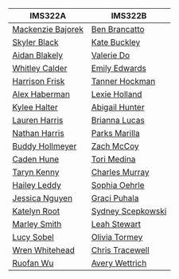 | IMS322A  |  IMS322B |
--| --|
| [Mackenzie Bajorek](IMS322A/Project-2-My-Gallery-bajoremmm/index.html)  | [Ben Brancatto](IMS322B/Project-2-My-Gallery-bbrancatto/index.html)     |
| [Skyler Black](IMS322A/Project-2-My-Gallery-blackse2/index.html)        | [Kate Buckley](IMS322B/Project-2-My-Gallery-KateBuckley13/index.html)   |
| [Aidan Blakely](IMS322A/Project-2-My-Gallery-aidanblake/index.html)     | [Valerie Do](IMS322B/Project-2-My-Gallery-dodn/index.html)              |
| [Whitley Calder](IMS322A/Project-2-My-Gallery-WhitleyCalder/index.html) | [Emily Edwards](IMS322B/Project-2-My-Gallery-emilyedwards28/index.html) |
| [Harrison Frisk](IMS322A/Project-2-My-Gallery-harrisonfrisk/index.html) | [Tanner Hockman](IMS322B/Project-2-My-Gallery-tannerhockman/index.html) |
| [Alex Haberman](IMS322A/Project-2-My-Gallery-AlexHabes1/index.html)     | [Lexie Holland](IMS322B/Project-2-My-Gallery-LexieHolland/index.html)   |
| [Kylee Halter](IMS322A/Project-2-My-Gallery-Halterkj/index.html)        | [Abigail Hunter](IMS322B/Project-2-My-Gallery-hunterag/index.html)      |
| [Lauren Harris](IMS322A/Project-2-My-Gallery-LaurenHarris14/index.html) | [Brianna Lucas](IMS322B/Project-2-My-Gallery-lucasbe/index.html)        |
| [Nathan Harris](IMS322A/Project-2-My-Gallery-harri538/index.html)       | [Parks Marilla](IMS322B/Project-2-My-Gallery-skraparks/index.html)      |
| [Buddy Hollmeyer](IMS322A/Project-2-My-Gallery-bhollmeyer/index.html)   | [Zach McCoy](IMS322B/Project-2-My-Gallery-user4091607/index.html)       |
| [Caden Hune](IMS322A/Project-2-My-Gallery-hunemc/index.html)            | [Tori Medina](IMS322B/Project-2-My-Gallery-torisaursky/index.html)      |
| [Taryn Kenny](IMS322A/Project-2-My-Gallery-tkenny/index.html)           | [Charles Murray](IMS322B/Project-2-My-Gallery-Chucker121/index.html)    |
| [Hailey Leddy](IMS322A/Project-2-My-Gallery-leddyhc/index.html)         | [Sophia Oehrle](IMS322B/Project-2-My-Gallery-oehrlesm/index.html)       |   
| [Jessica Nguyen](IMS322A/Project-2-My-Gallery-jessica1401/index.html)   | [Graci Puhala](IMS322B/Project-2-My-Gallery-gracipuhala/index.html)     |
| [Katelyn Root](IMS322A/Project-2-My-Gallery-katelynroot2/index.html)    | [Sydney Scepkowski](IMS322B/Project-2-My-Gallery-scepk0syd/index.html)  |
| [Marley Smith](IMS322A/Project-2-My-Gallery-MARLEYSMITH2001/index.html) | [Leah Stewart](IMS322B/Project-2-My-Gallery-Nightingale422/index.html)  |
| [Lucy Sobel](IMS322A/Project-2-My-Gallery-Lucy-Sobel/index.html)        | [Olivia Tormey](IMS322B/Project-2-My-Gallery-livtormey/index.html)      |
| [Wren Whitehead](IMS322A/Project-2-My-Gallery-whitehl3/index.html)      | [Chris Tracewell](IMS322B/Project-2-My-Gallery-tracewcm/index.html)     |
| [Ruofan Wu](IMS322A/Project-2-My-Gallery-wur23/index.html)              | [Avery Wettrich](IMS322B/Project-2-My-Gallery-wettriab/index.html)      |